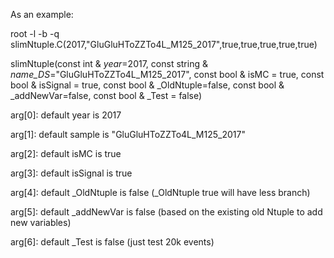 As an example:

root -l -b -q slimNtuple.C\(2017,\"GluGluHToZZTo4L_M125_2017\",true,true,true,true,true\)

slimNtuple(const int & _year_=2017, const string & _name_DS_="GluGluHToZZTo4L_M125_2017", const bool & isMC = true,  const bool & isSignal = true, const bool & _OldNtuple=false, const bool & _addNewVar=false, const bool & _Test = false)

arg[0]: default year is 2017

arg[1]: default sample is "GluGluHToZZTo4L_M125_2017"

arg[2]: default isMC is true

arg[3]: default isSignal is true 

arg[4]: default _OldNtuple is false (_OldNtuple true will have less branch)

arg[5]: default _addNewVar is false (based on the existing old Ntuple to add new variables)

arg[6]: default _Test is false (just test 20k events)

